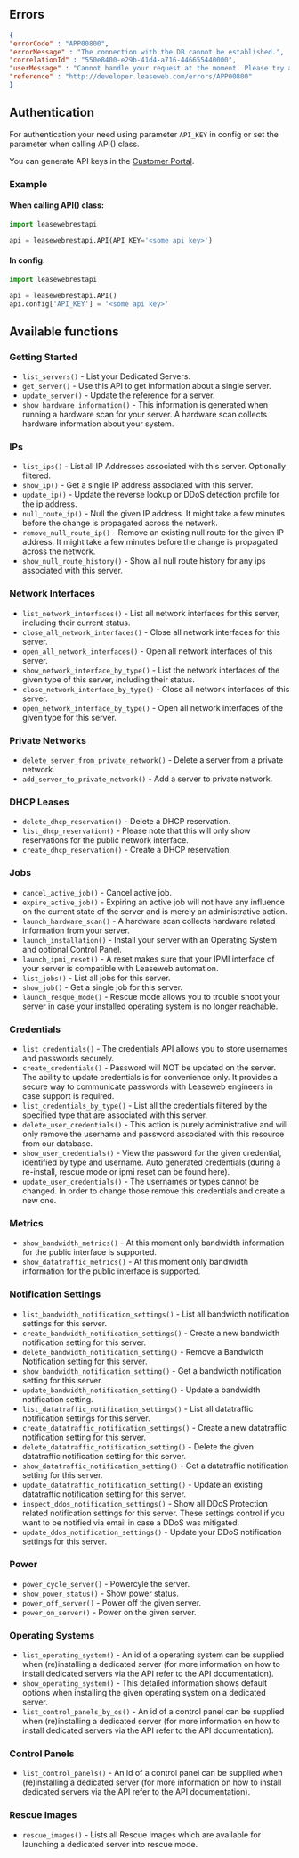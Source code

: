## Errors

```json
{
"errorCode" : "APP00800",
"errorMessage" : "The connection with the DB cannot be established.",
"correlationId" : "550e8400-e29b-41d4-a716-446655440000",
"userMessage" : "Cannot handle your request at the moment. Please try again later.",
"reference" : "http://developer.leaseweb.com/errors/APP00800"
}
```


## Authentication
For authentication your need using parameter `API_KEY` in config or set the parameter when calling API() class.

You can generate API keys in the [Customer Portal](https://auth.leaseweb.com/loginCustomer).

### Example

#### When calling API() class:
```python
import leasewebrestapi

api = leasewebrestapi.API(API_KEY='<some api key>')
```

#### In config:
```python
import leasewebrestapi

api = leasewebrestapi.API()
api.config['API_KEY'] = '<some api key>'
```


## Available functions

### Getting Started
- `list_servers()` - List your Dedicated Servers.
- `get_server()` - Use this API to get information about a single server.
- `update_server()` - Update the reference for a server.
- `show_hardware_information()` - This information is generated when running a hardware scan for your server. A hardware scan collects hardware information about your system.

### IPs
- `list_ips()` - List all IP Addresses associated with this server. Optionally filtered.
- `show_ip()` - Get a single IP address associated with this server.
- `update_ip()` - Update the reverse lookup or DDoS detection profile for the ip address.
- `null_route_ip()` - Null the given IP address. It might take a few minutes before the change is propagated across the network.
- `remove_null_route_ip()` - Remove an existing null route for the given IP address. It might take a few minutes before the change is propagated across the network.
- `show_null_route_history()` - Show all null route history for any ips associated with this server.

### Network Interfaces
- `list_network_interfaces()` - List all network interfaces for this server, including their current status.
- `close_all_network_interfaces()` - Close all network interfaces for this server.
- `open_all_network_interfaces()` - Open all network interfaces of this server.
- `show_network_interface_by_type()` - List the network interfaces of the given type of this server, including their status.
- `close_network_interface_by_type()` - Close all network interfaces of this server.
- `open_network_interface_by_type()` - Open all network interfaces of the given type for this server.

### Private Networks
- `delete_server_from_private_network()` - Delete a server from a private network.
- `add_server_to_private_network()` - Add a server to private network.

### DHCP Leases
- `delete_dhcp_reservation()` - Delete a DHCP reservation.
- `list_dhcp_reservation()` - Please note that this will only show reservations for the public network interface.
- `create_dhcp_reservation()` - Create a DHCP reservation.

### Jobs
- `cancel_active_job()` - Cancel active job.
- `expire_active_job()` - Expiring an active job will not have any influence on the current state of the server and is merely an administrative action.
- `launch_hardware_scan()` - A hardware scan collects hardware related information from your server.
- `launch_installation()` - Install your server with an Operating System and optional Control Panel.
- `launch_ipmi_reset()` - A reset makes sure that your IPMI interface of your server is compatible with Leaseweb automation.
- `list_jobs()` - List all jobs for this server.
- `show_job()` - Get a single job for this server. 
- `launch_resque_mode()` - Rescue mode allows you to trouble shoot your server in case your installed operating system is no longer reachable.

### Credentials
- `list_credentials()` - The credentials API allows you to store usernames and passwords securely.
- `create_credentials()` - Password will NOT be updated on the server. The ability to update credentials is for convenience only. It provides a secure way to communicate passwords with Leaseweb engineers in case support is required.
- `list_credentials_by_type()` - List all the credentials filtered by the specified type that are associated with this server.
- `delete_user_credentials()` - This action is purely administrative and will only remove the username and password associated with this resource from our database.
- `show_user_credentials()` - View the password for the given credential, identified by type and username. Auto generated credentials (during a re-install, rescue mode or ipmi reset can be found here).
- `update_user_credentials()` - The usernames or types cannot be changed. In order to change those remove this credentials and create a new one.

### Metrics
- `show_bandwidth_metrics()` - At this moment only bandwidth information for the public interface is supported.
- `show_datatraffic_metrics()` - At this moment only bandwidth information for the public interface is supported.

### Notification Settings
- `list_bandwidth_notification_settings()` - List all bandwidth notification settings for this server. 
- `create_bandwidth_notification_settings()` - Create a new bandwidth notification setting for this server.
- `delete_bandwidth_notification_setting()` - Remove a Bandwidth Notification setting for this server.
- `show_bandwidth_notification_setting()` - Get a bandwidth notification setting for this server.
- `update_bandwidth_notification_setting()` - Update a bandwidth notification setting.
- `list_datatraffic_notification_settings()` - List all datatraffic notification settings for this server.
- `create_datatraffic_notification_settings()` - Create a new datatraffic notification setting for this server.
- `delete_datatraffic_notification_setting()` - Delete the given datatraffic notification setting for this server.
- `show_datatraffic_notification_setting()` - Get a datatraffic notification setting for this server.
- `update_datatraffic_notification_setting()` - Update an existing datatraffic notification setting for this server.
- `inspect_ddos_notification_settings()` - Show all DDoS Protection related notification settings for this server. These settings control if you want to be notified via email in case a DDoS was mitigated.
- `update_ddos_notification_settings()` - Update your DDoS notification settings for this server.

### Power
- `power_cycle_server()` - Powercyle the server.
- `show_power_status()` - Show power status.
- `power_off_server()` - Power off the given server.
- `power_on_server()` - Power on the given server.

### Operating Systems
- `list_operating_system()` - An id of a operating system can be supplied when (re)installing a dedicated server (for more information on how to install dedicated servers via the API refer to the API documentation).
- `show_operating_system()` - This detailed information shows default options when installing the given operating system on a dedicated server.
- `list_control_panels_by_os()` - An id of a control panel can be supplied when (re)installing a dedicated server (for more information on how to install dedicated servers via the API refer to the API documentation).

### Control Panels
- `list_control_panels()` - An id of a control panel can be supplied when (re)installing a dedicated server (for more information on how to install dedicated servers via the API refer to the API documentation).

### Rescue Images
- `rescue_images()` - Lists all Rescue Images which are available for launching a dedicated server into rescue mode.